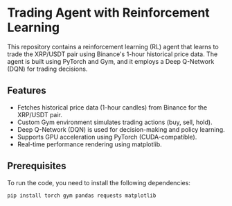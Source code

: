 # Trading Agent with Reinforcement Learning

This repository contains a reinforcement learning (RL) agent that learns to trade the XRP/USDT pair using Binance's 1-hour historical price data. The agent is built using PyTorch and Gym, and it employs a Deep Q-Network (DQN) for trading decisions.

## Features

- Fetches historical price data (1-hour candles) from Binance for the XRP/USDT pair.
- Custom Gym environment simulates trading actions (buy, sell, hold).
- Deep Q-Network (DQN) is used for decision-making and policy learning.
- Supports GPU acceleration using PyTorch (CUDA-compatible).
- Real-time performance rendering using matplotlib.

## Prerequisites

To run the code, you need to install the following dependencies:

```bash
pip install torch gym pandas requests matplotlib
